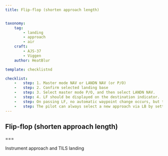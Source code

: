 ```yaml
---
title: Flip-flop (shorten approach length)


taxonomy:
    tag:
        - landing 
        - approach
        - air
    craft:
        - AJS-37
        - Viggen
    author: HeatBlur

template: checklistnd

checklist:
    -   step: 1. Master mode NAV or LANDN NAV (or P/O) 
    -   step: 2. Confirm selected landing base 
    -   step: 3. Select master mode P/O, and then select LANDN NAV. 
    -   step: 4. LF should be displayed on the destination indicator.
    -   step: On passing LF, no automatic waypoint change occurs, but the course command “locks” in the runway heading. After a 90° turn, a new approach via LB is selected. 
    -   step: The pilot can always select a new approach via LB by setting the master mode selector to NAV, and then to LANDN NAV.
---
```


## Flip-flop (shorten approach length)

===

Instrument approach and TILS landing 
